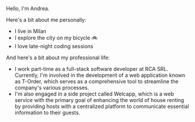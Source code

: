 Hello, I'm Andrea.

Here's a bit about me personally:

- I live in Milan
- I explore the city on my bicycle 🚲
- I love late-night coding sessions

And here's a bit about my professional life:

- I work part-time as a full-stack software developer at RCA SRL. Currently, I'm involved in the development of a web application known as T-Order, which serves as a comprehensive tool to streamline the company's various processes.
- I'm also engaged in a side project called Welcapp, which is a web service with the primary goal of enhancing the world of house renting by providing hosts with a centralized platform to communicate essential information to their guests.


